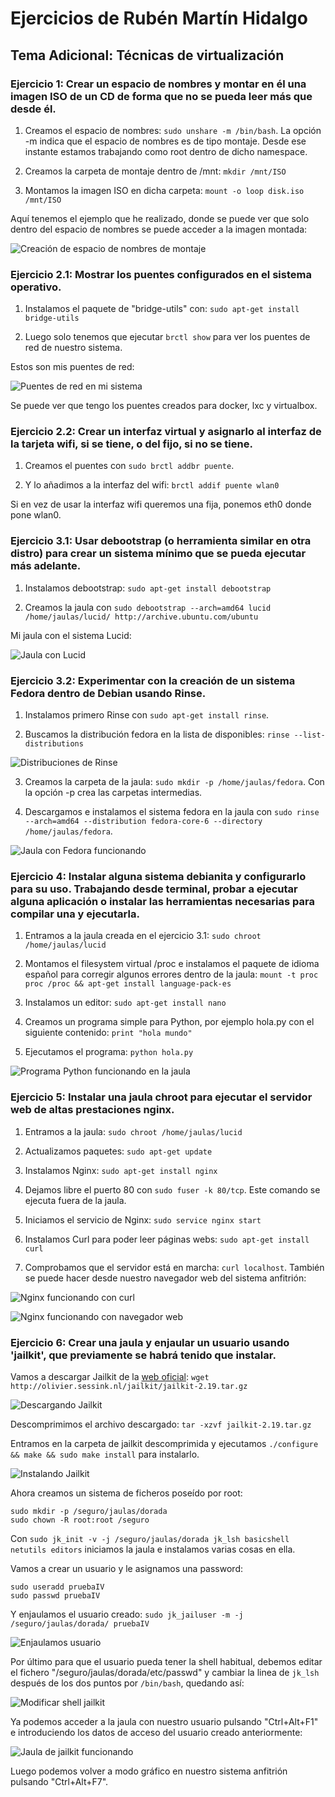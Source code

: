 # Ejercicios de Rubén Martín Hidalgo
## Tema Adicional: Técnicas de virtualización
### Ejercicio 1: Crear un espacio de nombres y montar en él una imagen ISO de un CD de forma que no se pueda leer más que desde él.

1. Creamos el espacio de nombres: `sudo unshare -m /bin/bash`. La opción -m indica que el espacio de nombres es de tipo montaje. Desde ese instante estamos trabajando como root dentro de dicho namespace. 

2. Creamos la carpeta de montaje dentro de /mnt: `mkdir /mnt/ISO`

3. Montamos la imagen ISO en dicha carpeta: `mount -o loop disk.iso /mnt/ISO`

Aquí tenemos el ejemplo que he realizado, donde se puede ver que solo dentro del espacio de nombres se puede acceder a la imagen montada:

![Creación de espacio de nombres de montaje](https://www.dropbox.com/s/sgb53q7mt3gopop/espaciodenombres.PNG?dl=1)

### Ejercicio 2.1: Mostrar los puentes configurados en el sistema operativo.

1. Instalamos el paquete de "bridge-utils" con: `sudo apt-get install bridge-utils`

2. Luego solo tenemos que ejecutar `brctl show` para ver los puentes de red de nuestro sistema.

Estos son mis puentes de red:

![Puentes de red en mi sistema](https://www.dropbox.com/s/9kybz5mct0g8m2o/puentesRed2.PNG?dl=1)

Se puede ver que tengo los puentes creados para docker, lxc y virtualbox.

### Ejercicio 2.2: Crear un interfaz virtual y asignarlo al interfaz de la tarjeta wifi, si se tiene, o del fijo, si no se tiene.

1. Creamos el puentes con `sudo brctl addbr puente`.

2. Y lo añadimos a la interfaz del wifi: `brctl addif puente wlan0`

Si en vez de usar la interfaz wifi queremos una fija, ponemos eth0 donde pone wlan0.

### Ejercicio 3.1: Usar debootstrap (o herramienta similar en otra distro) para crear un sistema mínimo que se pueda ejecutar más adelante.

1. Instalamos debootstrap: `sudo apt-get install debootstrap`

2. Creamos la jaula con `sudo debootstrap --arch=amd64 lucid /home/jaulas/lucid/ http://archive.ubuntu.com/ubuntu`

Mi jaula con el sistema Lucid:

![Jaula con Lucid](https://www.dropbox.com/s/hmtr8oy56fgu9zi/jaulaLucid.PNG?dl=1)

### Ejercicio 3.2: Experimentar con la creación de un sistema Fedora dentro de Debian usando Rinse.

1. Instalamos primero Rinse con `sudo apt-get install rinse`.

2. Buscamos la distribución fedora en la lista de disponibles: `rinse --list-distributions` 

![Distribuciones de Rinse](https://www.dropbox.com/s/r7olcbrnmcxusp3/distribucionesRinse.PNG?dl=1)

3. Creamos la carpeta de la jaula: `sudo mkdir -p /home/jaulas/fedora`. Con la opción -p crea las carpetas intermedias.

4. Descargamos e instalamos el sistema fedora en la jaula con `sudo rinse --arch=amd64 --distribution fedora-core-6 --directory /home/jaulas/fedora`.

![Jaula con Fedora funcionando](https://www.dropbox.com/s/ihasescn79uae7w/jaulaFedora.PNG?dl=1)

### Ejercicio 4: Instalar alguna sistema debianita y configurarlo para su uso. Trabajando desde terminal, probar a ejecutar alguna aplicación o instalar las herramientas necesarias para compilar una y ejecutarla.

1. Entramos a la jaula creada en el ejercicio 3.1: `sudo chroot /home/jaulas/lucid`

2. Montamos el filesystem virtual /proc e instalamos el paquete de idioma español para corregir algunos errores dentro de la jaula: `mount -t proc proc /proc && apt-get install language-pack-es`

3. Instalamos un editor: `sudo apt-get install nano`

4. Creamos un programa simple para Python, por ejemplo hola.py con el siguiente contenido: `print "hola mundo"`

5. Ejecutamos el programa: `python hola.py`

![Programa Python funcionando en la jaula](https://www.dropbox.com/s/yrbrzkoy28536hq/holamundoEnjaula.PNG?dl=1)

### Ejercicio 5: Instalar una jaula chroot para ejecutar el servidor web de altas prestaciones nginx.

1. Entramos a la jaula: `sudo chroot /home/jaulas/lucid`

2. Actualizamos paquetes: `sudo apt-get update`

3. Instalamos Nginx: `sudo apt-get install nginx`

4. Dejamos libre el puerto 80 con `sudo fuser -k 80/tcp`. Este comando se ejecuta fuera de la jaula.

5. Iniciamos el servicio de Nginx: `sudo service nginx start`

6. Instalamos Curl para poder leer páginas webs: `sudo apt-get install curl`

7. Comprobamos que el servidor está en marcha: `curl localhost`. También se puede hacer desde nuestro navegador web del sistema anfitrión:

![Nginx funcionando con curl](https://www.dropbox.com/s/c1fx63x4pyloo78/nginxChroot.PNG?dl=1)

![Nginx funcionando con navegador web](https://www.dropbox.com/s/a9s8er597l70n0x/nginxfuncionando.PNG?dl=1)

### Ejercicio 6: Crear una jaula y enjaular un usuario usando 'jailkit', que previamente se habrá tenido que instalar.

Vamos a descargar Jailkit de la [web oficial](http://olivier.sessink.nl/jailkit/): `wget http://olivier.sessink.nl/jailkit/jailkit-2.19.tar.gz`

![Descargando Jailkit](https://www.dropbox.com/s/cwtdga3i0covdyr/descargandoJailkit.PNG?dl=1)

Descomprimimos el archivo descargado: `tar -xzvf jailkit-2.19.tar.gz`

Entramos en la carpeta de jailkit descomprimida y ejecutamos `./configure && make && sudo make install` para instalarlo.

![Instalando Jailkit](https://www.dropbox.com/s/77bdpfdqhqnfv9e/instalandoJailkit.PNG?dl=1)

Ahora creamos un sistema de ficheros poseído por root: 

```
sudo mkdir -p /seguro/jaulas/dorada
sudo chown -R root:root /seguro
```

Con `sudo jk_init -v -j /seguro/jaulas/dorada jk_lsh basicshell netutils editors` iniciamos la jaula e instalamos varias cosas en ella.

Vamos a crear un usuario y le asignamos una password: 

```
sudo useradd pruebaIV 
sudo passwd pruebaIV
```

Y enjaulamos el usuario creado: `sudo jk_jailuser -m -j /seguro/jaulas/dorada/ pruebaIV`

![Enjaulamos usuario](https://www.dropbox.com/s/sdx0nxlaydpcf65/crearusuarioJalkit.png?dl=1)

Por último para que el usuario pueda tener la shell habitual, debemos editar el fichero "/seguro/jaulas/dorada/etc/passwd" y cambiar la linea de `jk_lsh` después de los dos puntos por `/bin/bash`, quedando así:

![Modificar shell jailkit](https://www.dropbox.com/s/en4rhoqx4e9xinj/shellJailkit.PNG?dl=1)

Ya podemos acceder a la jaula con nuestro usuario pulsando "Ctrl+Alt+F1" e introduciendo los datos de acceso del usuario creado anteriormente:

![Jaula de jailkit funcionando](https://www.dropbox.com/s/0ohi4o8u4gtau2k/jailkitfuncionando.PNG?dl=1)

Luego podemos volver a modo gráfico en nuestro sistema anfitrión pulsando "Ctrl+Alt+F7".
